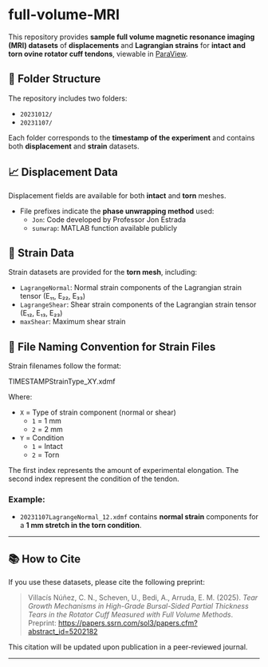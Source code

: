 # full-volume-MRI

This repository provides **sample full volume magnetic resonance imaging (MRI) datasets** of **displacements** and **Lagrangian strains** for **intact and torn ovine rotator cuff tendons**, viewable in [ParaView](https://www.paraview.org/).

## 📁 Folder Structure

The repository includes two folders:
- `20231012/`
- `20231107/`

Each folder corresponds to the **timestamp of the experiment** and contains both **displacement** and **strain** datasets.

## 📈 Displacement Data

Displacement fields are available for both **intact** and **torn** meshes.

- File prefixes indicate the **phase unwrapping method** used:
  - `Jon`: Code developed by Professor Jon Estrada
  - `sunwrap`: MATLAB function available publicly

## 💠 Strain Data

Strain datasets are provided for the **torn mesh**, including:
- `LagrangeNormal`: Normal strain components of the Lagrangian strain tensor (E₁₁, E₂₂, E₃₃)
- `LagrangeShear`: Shear strain components of the Lagrangian strain tensor (E₁₂, E₁₃, E₂₃)
- `maxShear`: Maximum shear strain

## 🧩 File Naming Convention for Strain Files

Strain filenames follow the format:

TIMESTAMPStrainType_XY.xdmf

Where:
- `X` = Type of strain component (normal or shear)
  - `1` = 1 mm
  - `2` = 2 mm
- `Y` = Condition  
  - `1` = Intact
  - `2` = Torn

The first index represents the amount of experimental elongation. The second index represent the condition of the tendon.

### Example:
- `20231107LagrangeNormal_12.xdmf` contains **normal strain** components for a **1 mm stretch in the torn condition**.

---

## 📚 How to Cite

If you use these datasets, please cite the following preprint:

> Villacís Núñez, C. N., Scheven, U., Bedi, A., Arruda, E. M. (2025). *Tear Growth Mechanisms in High-Grade Bursal-Sided Partial Thickness Tears in the Rotator Cuff Measured with Full Volume Methods*. Preprint: https://papers.ssrn.com/sol3/papers.cfm?abstract_id=5202182

This citation will be updated upon publication in a peer-reviewed journal.

---
